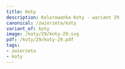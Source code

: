 ```yaml
---
title: Koty
description: Kolorowanka Koty - wariant 29
canonical: /zwierzeta/koty
variant_of: koty
image: /koty/29/koty-29.svg
pdf: /koty/29/koty-29.pdf
tags:
- zwierzeta
- koty
---
```

